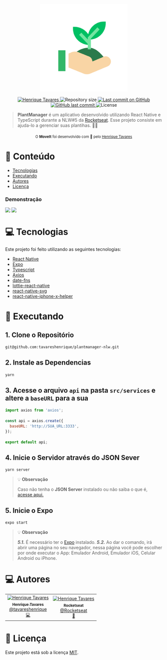 <p align="center">
   <img src="https://raw.githubusercontent.com/tavareshenrique/plantmanager-nlw/main/assets/icon.png" alt="MoveIt" width="280"/>
</p>

<p align="center">
   <a href="https://www.linkedin.com/in/tavareshenrique/">
      <img alt="Henrique Tavares" src="https://img.shields.io/badge/-Henrique Tavares-00C063?style=flat&logo=Linkedin&logoColor=white" />
   </a>
 <img alt="Repository size" src="https://img.shields.io/github/repo-size/tavareshenrique/plantmanager-nlw?color=00C063">

  <a aria-label="Last Commit" href="https://github.com/tavareshenrique/plantmanager-nlw/commits/master">
    <img alt="Last commit on GitHub" src="https://img.shields.io/github/last-commit/tavareshenrique/plantmanager-nlw?color=00C063">
  </a>
  <a href="https://github.com/tavareshenrique/plantmanager-nlw/commits/master">
    <img alt="GitHub last commit" src="https://img.shields.io/github/last-commit/tavareshenrique/plantmanager-nlw?color=00C063">
  </a>
  <img alt="License" src="https://img.shields.io/badge/license-MIT-00C063">
</p>

> <b>PlantManager</b> é um aplicativo desenvolvido utilizando React Native e TypeScript durante a NLW#5 da [Rocketseat](https://github.com/Rocketseat). Esse projeto consiste em ajuda-lo a gerenciar suas plantihas. 🌱💚

<div align="center">
  <sub>O <strong>MoveIt</strong> foi desenvolvido com 💚 pelo
    <a href="https://github.com/tavareshenrique">Henrique Tavares</a>
  </sub>
</div>

# :pushpin: Conteúdo

- [Tecnologias](#computer-tecnologias)
- [Executando](#construction_worker-executando)
- [Autores](#computer-autores)
- [Licença](#closed_book-licença)

### Demonstração

<div>
  <img src="https://j.gifs.com/mqZwo0.gif" width="400" />
  <img src="https://j.gifs.com/ywP8EW.gif" width="400" />
</div>

# :computer: Tecnologias

Este projeto foi feito utilizando as seguintes tecnologias:

- [React Native](https://reactnative.dev/)
- [Expo](https://expo.io/)
- [Typescript](https://www.typescriptlang.org/)
- [Axios](https://github.com/axios/axios)
- [date-fns](https://date-fns.org/)
- [lottie-react-native](https://github.com/lottie-react-native/lottie-react-native)
- [react-native-svg](https://github.com/react-native-svg/react-native-svg)
- [react-native-iphone-x-helper](https://github.com/ptelad/react-native-iphone-x-helper)

# :construction_worker: Executando

## 1. Clone o Repositório

```bash
git@github.com:tavareshenrique/plantmanager-nlw.git
```

## 2. Instale as Dependencias

```bash
yarn
```

## 3. Acesse o arquivo `api` na pasta `src/services` e altere a `baseURL` para a sua

```javascript
import axios from 'axios';

const api = axios.create({
  baseURL: 'http://SUA_URL:3333',
});

export default api;
```

## 4. Inicie o Servidor através do JSON Sever

```bash
yarn server
```

> 💡 **Observação**
>
> Caso não tenha o **JSON Server** instalado ou não saiba o que é, [acesse aqui.](https://github.com/typicode/json-server#getting-started)

## 5. Inicie o Expo

```bash
expo start
```

> 💡 **Observação**
>
> **_5.1._** É necessário ter o [Expo](https://docs.expo.io/get-started/installation/) instalado.
> **_5.2._** Ao dar o comando, irá abrir uma página no seu navegador, nessa página você pode escolher por onde executar o App: Emulador Android, Emulador iOS, Celular Android ou iPhone.

# :computer: Autores

<table>
  <tr>
    <td align="center">
      <a href="http://github.com/tavareshenrique/">
        <img src="https://avatars1.githubusercontent.com/u/27022914?v=4" width="100px;" alt="Henrique Tavares"/>
        <br />
        <sub>
          <b>Henrique Tavares</b>
        </sub>
       </a>
       <br />
       <a href="https://www.linkedin.com/in/tavareshenrique/" title="Linkedin">@tavareshenrique</a>
       <br />
       <a href="https://github.com/tavareshenrique/fastfeet-api/commits?author=tavareshenrique" title="Code">💻</a>
    </td>
    <td align="center">
      <a href="http://github.com/tavareshenrique/">
        <img src="https://avatars0.githubusercontent.com/u/28929274?s=200&v=4" width="100px;" alt="Henrique Tavares"/>
        <br />
        <sub>
          <b>Rocketseat</b>
        </sub>
       </a>
       <br />
       <a href="https://github.com/Rocketseat" title="Linkedin">@Rocketseat</a>
       <br />
       <a href="https://github.com/tavareshenrique/fastfeet-api/commits?author=tavareshenrique" title="Creators">🚀</a>
    </td>
  </tr>
</table>

# :closed_book: Licença

Este projeto está sob a licença [MIT](./LICENSE).
